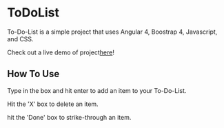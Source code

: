 # ToDoList

To-Do-List is a simple project that uses Angular 4, Boostrap 4, Javascript, and CSS.

Check out a live demo of project[here](https://jprevost21.github.io/To-Do-List/)!

## How To Use

Type in the box and hit enter to add an item to your To-Do-List.

Hit the 'X' box to delete an item.

hit the 'Done' box to strike-through an item.
